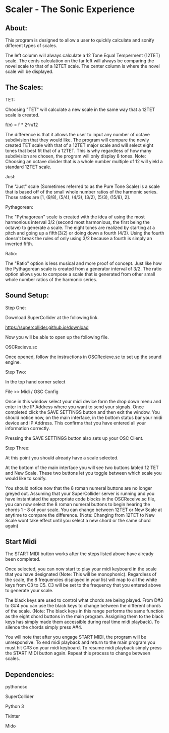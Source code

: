 # Scaler - The Sonic Experience

About:
--------------------------------------------

This program is designed to allow a user to quickly calculate and sonify different types of scales. 

The left column will always calculate a 12 Tone Equal Temperment (12TET) scale. The cents calculation on the far
left will always be comparing the novel scale to that of a 12TET scale. The center column is where the novel 
scale will be displayed.

The Scales:
--------------------------------------------

TET:

Choosing "TET" will calculate a new scale in the same way that a 12TET scale is created. 

f(n) = f * 2^n/12

The difference is that it allows the user to input any number of octave subdivision that they would like.
The program will compare the newly created TET scale with that of a 12TET major scale and will select eight 
tones that best fit that of a 12TET. This is why regardless of how many subdivision are chosen, 
the program will only display 8 tones. 
Note: Choosing an octave divider that is a whole number multiple of 12 will yield a standard 12TET scale. 

Just:

The "Just" scale (Sometimes referred to as the Pure Tone Scale) is a scale that is based off of the 
small whole number ratios of the harmonic series. Those ratios are [1, (9/8), (5/4), (4/3), (3/2), (5/3), (15/8), 2].

Pythagorean:

The "Pythagorean" scale is created with the idea of using the most harmonious interval 3/2 (second 
most harmonious, the first being the octave) to generate a scale. The eight tones are realized by starting at a 
pitch and going up a fifth(3/2) or doing down a fourth (4/3). Using the fourth doesn't break the rules of only using
3/2 because a fourth is simply an inverted fifth. 

Ratio:

The "Ratio" option is less musical and more proof of concept. Just like how the Pythagorean scale is
created from a generator interval of 3/2. The ratio option allows you to compose a scale that is generated from 
other small whole number ratios of the harmonic series. 


Sound Setup:
--------------------------------------------
Step One:

Download SuperCollider at the following link. 

https://supercollider.github.io/download

Now you will be able to open up the following file. 

OSCRecieve.sc

Once opened, follow the instructions in OSCRecieve.sc to set up the sound engine. 

Step Two:

In the top hand corner select

File >> Midi / OSC Config

Once in this window select your midi device form the drop down menu
and enter in the IP Address where you want to send your signals. 
Once completed click the SAVE SETTINGS button and then exit the window. 
You should notice now, on the main interface, in the bottom status bar your midi device and IP Address. 
This confirms that you have entered all your information correctly.

Pressing the SAVE SETTINGS button also sets up your OSC Client. 

Step Three:

At this point you should already have a scale selected. 

At the bottom of the main interface you will see two buttons labled 12 TET and New Scale.
These two buttons let you toggle between which scale you would like to sonify. 

You should notice now that the 8 roman numeral buttons are no longer greyed out. Assuming 
that your SuperCollider server is running and you have instantiated the appropriate code blocks
in the OSCReceive.sc file, you can now select the 8 roman numeral 
buttons to begin hearing the chords 1 - 8 of your scale. 
You can change between 12TET or 
New Scale at anytime to compare the difference. 
(Note: Changing from 12TET to New Scale wont take effect until you select a new chord or the same chord again)

Start Midi
--------------------------------------------

The START MIDI button works after the steps listed above have already been completed.

Once selected, you can now start to play your midi keyboard in the scale that you have
designated (Note: This will be monophonic). Regardless of the scale, the 8 frequencies 
displayed in your list will map to all the white keys from C3 to C5. 
C3 will be set to the frequency that you entered above to generate your scale.

The black keys are used to control what chords are being played. From D#3 to G#4 you can use 
the black keys to change between the different chords of the scale. (Note: The black keys in this range
performs the same function as the eight chord buttons in the main program. Assigning
them to the black keys has simply made them accessible
during real time midi playback). To silence the chords simply press A#4.  

You will note that after you engage START MIDI, the program will be unresponsive. To end midi playback 
and return to the main program you must hit C#3 on your midi keyboard. To resume midi playback simply press the 
START MIDI button again. Repeat this process to change between scales.  

Dependencies:
--------------------------------------------

pythonosc

SuperCollider

Python 3

Tkinter

Mido

